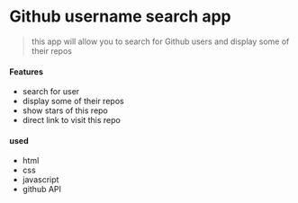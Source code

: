 # Github username search app
> this app will allow you to search for Github users and display some of their repos
#### Features
- search for user
- display some of their repos
- show stars of this repo
- direct link to visit this repo

#### used
- html
- css
- javascript
- github API
